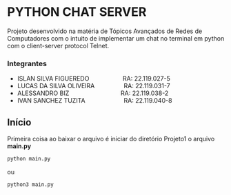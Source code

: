 # PYTHON CHAT SERVER

Projeto desenvolvido na matéria de Tópicos Avançados de Redes de Computadores com o intuito de implementar um chat no terminal em python com o client-server protocol Telnet.

### Integrantes

* ISLAN SILVA FIGUEREDO       &emsp;&emsp;&emsp;&emsp;&emsp;                          RA: 22.119.027-5 <br />
* LUCAS DA SILVA OLIVEIRA     &emsp;&emsp;&emsp;&emsp;&nbsp;                          RA: 22.119.031-7 <br />
* ALESSANDRO BIZ              &emsp;&emsp;&emsp;&emsp;&emsp;&emsp;&emsp;&emsp;        RA: 22.119.038-2 <br />
* IVAN SANCHEZ TUZITA         &emsp;&emsp;&emsp;&emsp;&emsp;&nbsp;&nbsp;&nbsp;        RA: 22.119.040-8 <br />

## Início
Primeira coisa ao baixar o arquivo é iniciar do diretório Projeto1 o arquivo <b>main.py</b>

```bash
python main.py
```
ou
```bash
python3 main.py
```

